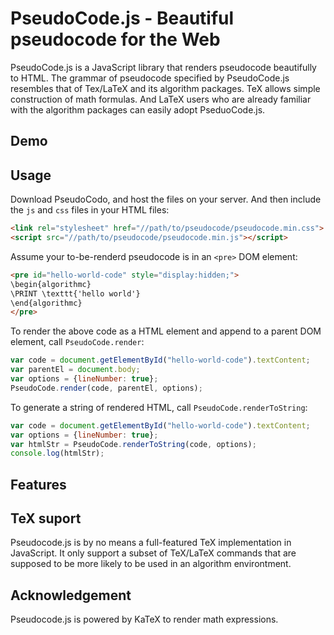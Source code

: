 # PseudoCode.js - Beautiful pseudocode for the Web

PseudoCode.js is a JavaScript library that renders pseudocode beautifully to 
HTML. The grammar of pseudocode specified by PseudoCode.js
resembles that of Tex/LaTeX and its algorithm packages. TeX allows simple 
construction of math formulas. And LaTeX users who are already familiar with 
the algorithm packages can easily adopt PseduoCode.js.

## Demo

## Usage
Download PseudoCodo, and host the files on your server.
And then include the `js` and `css` files in your HTML files:

```html
<link rel="stylesheet" href="//path/to/pseudocode/pseudocode.min.css">
<script src="//path/to/pseudocode/pseudocode.min.js"></script>
```

Assume your to-be-renderd pseudocode is in an `<pre>` DOM element:
```html
<pre id="hello-world-code" style="display:hidden;">
\begin{algorithmc}
\PRINT \texttt{'hello world'}
\end{algorithmc}
</pre>
```

To render the above code as a HTML element and append to a parent DOM element, 
call `PseudoCode.render`:
```js
var code = document.getElementById("hello-world-code").textContent;
var parentEl = document.body;
var options = {lineNumber: true};
PseudoCode.render(code, parentEl, options);
```

To generate a string of rendered HTML, call `PseudoCode.renderToString`:
```js
var code = document.getElementById("hello-world-code").textContent;
var options = {lineNumber: true};
var htmlStr = PseudoCode.renderToString(code, options);
console.log(htmlStr);
```

## Features


## TeX suport
Pseudocode.js is by no means a full-featured TeX implementation in JavaScript.
It only support a subset of TeX/LaTeX commands that are supposed to be 
more likely to be used in an algorithm environtment. 

## Acknowledgement
Pseudocode.js is powered by KaTeX to render math expressions.
